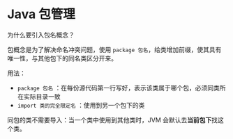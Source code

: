 # Java 包管理

为什么要引入包名概念？

包概念是为了解决命名冲突问题，使用 `package 包名`，给类增加前缀，使其具有唯一性，与其他包下的同名类区分开来。

用法：

- `package 包名` ：在每份源代码第一行写好，表示该类属于哪个包，必须同类所在实际目录一致
- `import 类的完全限定名` ：使用到另一个包下的类

同包的类不需要导入：当一个类中使用到其他类时，JVM 会默认去**当前包下**找这个类。
